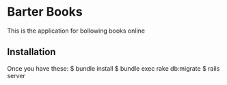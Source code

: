 # Barter Books

This is the application for bollowing books online

Installation
------------

Once you have these:
    $ bundle install
    $ bundle exec rake db:migrate
    $ rails server
